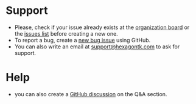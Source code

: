 
# Support
* Please, check if your issue already exists at the [organization board] or the [issues list] before
  creating a new one.
* To report a bug, create a [new bug issue] using GitHub.
* You can also write an email at [support@hexagontk.com](mailto:support@hexagontk.com) to ask for
  support.

[organization board]: https://github.com/orgs/hexagontk/projects/2
[issues list]: https://github.com/hexagontk/hexagon/issues
[new bug issue]: https://github.com/hexagontk/hexagon/issues/new?template=bug.md

# Help
* you can also create a [GitHub discussion][discussion] on the Q&A section.

[discussion]: https://github.com/hexagontk/hexagon/discussions/categories/q-a
